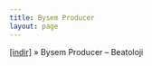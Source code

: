 ```yaml
---
title: Bysem Producer
layout: page
---
```


<a href="https://cloud.mail.ru/public/30ca9eb29a1a/Bysem%20Producer%20-%20Beatoloji" target="_blank">[indir]</a>  »  Bysem Producer &#8211; Beatoloji